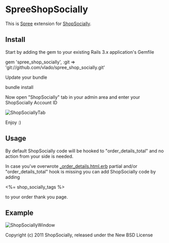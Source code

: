 SpreeShopSocially
=================

This is [Spree](http://spreecommerce.com) extension for [ShopSocially](http://shopsocial.ly).


Install
-------

Start by adding the gem to your existing Rails 3.x application's Gemfile
  
  gem 'spree_shop_socially', :git => 'git://github.com/vlado/spree_shop_socially.git'
  
Update your bundle

  bundle install
  
Now open "ShopSocially" tab in your admin area and enter your ShopSocially Account ID

![ShopSociallyTab](https://github.com/vlado/spree_shop_socially/raw/master/examples/shop_socially_tab.png)

Enjoy :)

Usage
-----

By default ShopSocially code will be hooked to "order_details_total" and no action from your side is needed.

In case you've overwrote [_order_details.html.erb](https://github.com/spree/spree/blob/master/core/app/views/shared/_order_details.html.erb) partial and/or "order_details_total" hook is missing you can add ShopSocially code by adding

  <%= shop_socially_tags %>
  
to your order thank you page.

Example
-------

![ShopSociallyWindow](https://github.com/vlado/spree_shop_socially/raw/master/examples/thank_you.png)

Copyright (c) 2011 ShopSocially, released under the New BSD License
